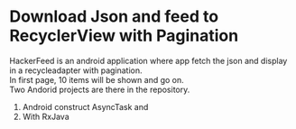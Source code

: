 
<h1>Download Json and feed to RecyclerView with Pagination</h1>
HackerFeed is an android application where app fetch the json and display in a recycleadapter with pagination. 
</br>
In first page, 10 items will be shown and go on.
</br>
Two Andorid projects are there in the repository. 

</br>
<ol>
  <li>Android construct AsyncTask and</li>
  <li>With RxJava</li>
</ol>

